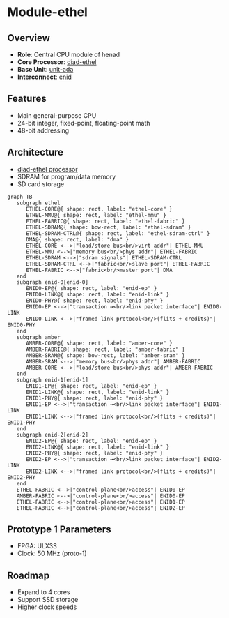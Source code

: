 # Module-ethel

## Overview

- **Role**: Central CPU module of henad
- **Core Processor**: [diad-ethel](../../processors/ethel/ethel.md)
- **Base Unit**: [unit-ada](../../units/ada/ada.md)
- **Interconnect**: [enid](../../interfaces/enid/enid.md)

## Features

- Main general-purpose CPU
- 24-bit integer, fixed-point, floating-point math
- 48-bit addressing

## Architecture

- [diad-ethel processor](../../processors/ethel/ethel.md)
- SDRAM for program/data memory
- SD card storage

```mermaid
graph TB
   subgraph ethel
      ETHEL-CORE@{ shape: rect, label: "ethel-core" }
      ETHEL-MMU@{ shape: rect, label: "ethel-mmu" }
      ETHEL-FABRIC@{ shape: rect, label: "ethel-fabric" }
      ETHEL-SDRAM@{ shape: bow-rect, label: "ethel-sdram" }
      ETHEL-SDRAM-CTRL@{ shape: rect, label: "ethel-sdram-ctrl" }
      DMA@{ shape: rect, label: "dma" }
      ETHEL-CORE <-->|"load/store bus<br/>virt addr"| ETHEL-MMU
      ETHEL-MMU <-->|"memory bus<br/>phys addr"| ETHEL-FABRIC
      ETHEL-SDRAM <-->|"sdram signals"| ETHEL-SDRAM-CTRL
      ETHEL-SDRAM-CTRL <-->|"fabric<br/>slave port"| ETHEL-FABRIC
      ETHEL-FABRIC <-->|"fabric<br/>master port"| DMA
   end
   subgraph enid-0[enid-0]
      ENID0-EP@{ shape: rect, label: "enid-ep" }
      ENID0-LINK@{ shape: rect, label: "enid-link" }
      ENID0-PHY@{ shape: rect, label: "enid-phy" }
      ENID0-EP <-->|"transaction ↔<br/>link packet interface"| ENID0-LINK
      ENID0-LINK <-->|"framed link protocol<br/>(flits + credits)"| ENID0-PHY
   end
   subgraph amber
      AMBER-CORE@{ shape: rect, label: "amber-core" }
      AMBER-FABRIC@{ shape: rect, label: "amber-fabric" }
      AMBER-SRAM@{ shape: bow-rect, label: "amber-sram" }
      AMBER-SRAM <-->|"memory bus<br/>phys addr"| AMBER-FABRIC
      AMBER-CORE <-->|"load/store bus<br/>phys addr"| AMBER-FABRIC
   end
   subgraph enid-1[enid-1]
      ENID1-EP@{ shape: rect, label: "enid-ep" }
      ENID1-LINK@{ shape: rect, label: "enid-link" }
      ENID1-PHY@{ shape: rect, label: "enid-phy" }
      ENID1-EP <-->|"transaction ↔<br/>link packet interface"| ENID1-LINK
      ENID1-LINK <-->|"framed link protocol<br/>(flits + credits)"| ENID1-PHY
   end
   subgraph enid-2[enid-2]
      ENID2-EP@{ shape: rect, label: "enid-ep" }
      ENID2-LINK@{ shape: rect, label: "enid-link" }
      ENID2-PHY@{ shape: rect, label: "enid-phy" }
      ENID2-EP <-->|"transaction ↔<br/>link packet interface"| ENID2-LINK
      ENID2-LINK <-->|"framed link protocol<br/>(flits + credits)"| ENID2-PHY
   end
   ETHEL-FABRIC <-->|"control-plane<br/>access"| ENID0-EP
   AMBER-FABRIC <-->|"control-plane<br/>access"| ENID0-EP
   ETHEL-FABRIC <-->|"control-plane<br/>access"| ENID1-EP
   ETHEL-FABRIC <-->|"control-plane<br/>access"| ENID2-EP
```

## Prototype 1 Parameters

- FPGA: ULX3S
- Clock: 50 MHz (proto-1)

## Roadmap

- Expand to 4 cores
- Support SSD storage
- Higher clock speeds
